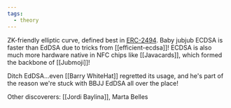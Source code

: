 ```yaml
---
tags:
  - theory
---
```


ZK-friendly elliptic curve, defined best in [ERC-2494](https://eips.ethereum.org/EIPS/eip-2494). Baby jubjub ECDSA is faster than EdDSA due to tricks from [[efficient-ecdsa]]! ECDSA is also much more hardware native in NFC chips like [[Javacards]], which formed the backbone of [[Jubmoji]]!

Ditch EdDSA...even [[Barry WhiteHat]] regretted its usage, and he's part of the reason we're stuck with BBJJ EdDSA all over the place!

Other discoverers: [[Jordi Baylina]], Marta Belles